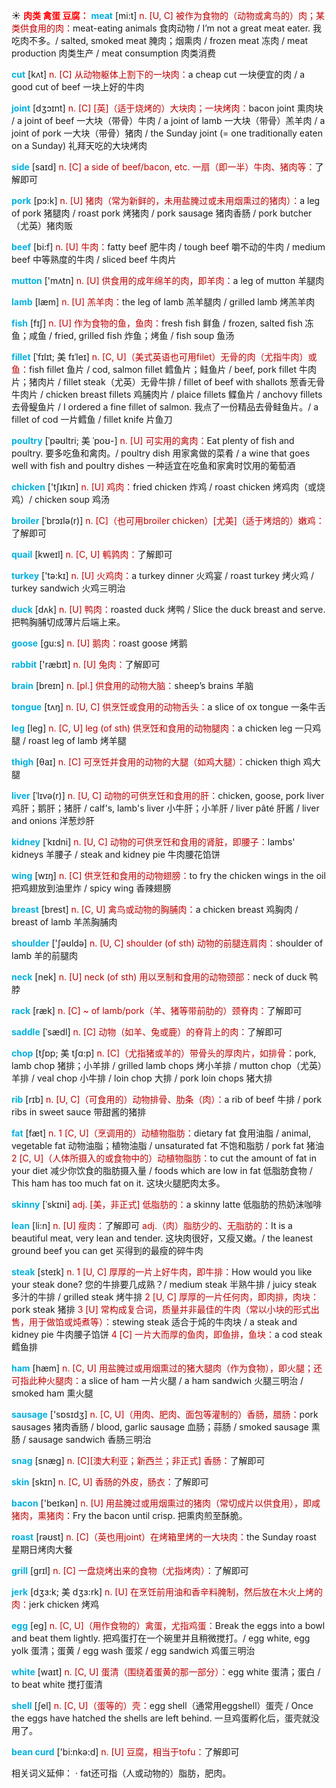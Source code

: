 ☀ <font color="red">**肉类 禽蛋 豆腐：**</font>
<font color="sky blue">**meat**</font> [mi:t] 
<font color="#c00000">n. [U, C] 被作为食物的（动物或禽鸟的）肉；某类供食用的肉：</font>meat-eating animals 食肉动物 / I’m not a great meat eater. 我吃肉不多。/ salted, smoked meat 腌肉；烟熏肉 / frozen meat 冻肉 / meat production 肉类生产 / meat consumption 肉类消费

<font color="sky blue">**cut**</font> [kʌt] 
<font color="#c00000">n. [C] 从动物躯体上割下的一块肉：</font>a cheap cut 一块便宜的肉 / a good cut of beef 一块上好的牛肉
           
<font color="sky blue">**joint**</font> [dʒɔɪnt]
<font color="#c00000">n. [C] [英]（适于烧烤的）大块肉；一块烤肉：</font>bacon joint 熏肉块 / a joint of beef 一大块（带骨）牛肉 / a joint of lamb 一大块（带骨）羔羊肉 / a joint of pork 一大块（带骨）猪肉 / the Sunday joint (= one traditionally eaten on a Sunday) 礼拜天吃的大块烤肉
 
<font color="sky blue">**side**</font> [saɪd] 
<font color="#c00000">n. [C] a side of beef/bacon, etc. 一扇（即一半）牛肉、猪肉等：</font>了解即可

<font color="sky blue">**pork**</font> [pɔ:k] 
<font color="#c00000">n. [U] 猪肉（常为新鲜的，未用盐腌过或未用烟熏过的猪肉）：</font>a leg of pork 猪腿肉 / roast pork 烤猪肉 / pork sausage 猪肉香肠 / pork butcher（尤英）猪肉贩

<font color="sky blue">**beef**</font> [bi:f] 
<font color="#c00000">n. [U] 牛肉：</font>fatty beef 肥牛肉 / tough beef 嚼不动的牛肉 / medium beef 中等熟度的牛肉 / sliced beef 牛肉片

<font color="sky blue">**mutton**</font> ['mʌtn] 
<font color="#c00000">n. [U] 供食用的成年绵羊的肉，即羊肉：</font>a leg of mutton 羊腿肉 

<font color="sky blue">**lamb**</font> [læm] 
<font color="#c00000">n. [U] 羔羊肉：</font>the leg of lamb 羔羊腿肉 / grilled lamb 烤羔羊肉

<font color="sky blue">**fish**</font> [fɪʃ] 
<font color="#c00000">n. [U] 作为食物的鱼，鱼肉：</font>fresh fish 鲜鱼 / frozen, salted fish 冻鱼；咸鱼 / fried, grilled fish 炸鱼；烤鱼 / fish soup 鱼汤
            
<font color="sky blue">**fillet**</font> [ˈfɪlɪt; 美 fɪˈleɪ]
<font color="#c00000">n. [C, U]（美式英语也可用filet）无骨的肉（尤指牛肉）或鱼：</font>fish fillet 鱼片 / cod, salmon fillet 鳕鱼片；鲑鱼片 / beef, pork fillet 牛肉片；猪肉片 / fillet steak（尤英）无骨牛排 / fillet of beef with shallots 葱香无骨牛肉片 / chicken breast fillets 鸡脯肉片 / plaice fillets 鲽鱼片 / anchovy fillets 去骨鳀鱼片 / I ordered a fine fillet of salmon. 我点了一份精品去骨鲑鱼片。/ a fillet of cod 一片鳕鱼 / fillet knife 片鱼刀          

<font color="sky blue">**poultry**</font> [ˈpəʊltri; 美 ˈpoʊ-]
<font color="#c00000">n. [U] 可实用的禽肉：</font>Eat plenty of fish and poultry. 要多吃鱼和禽肉。/ poultry dish 用家禽做的菜肴 / a wine that goes well with fish and poultry dishes 一种适宜在吃鱼和家禽时饮用的葡萄酒

<font color="sky blue">**chicken**</font> ['tʃɪkɪn] 
<font color="#c00000">n. [U] 鸡肉：</font>fried chicken 炸鸡 / roast chicken 烤鸡肉（或烧鸡）/ chicken soup 鸡汤
           
<font color="sky blue">**broiler**</font> [ˈbrɔɪlə(r)]
<font color="#c00000">n. [C]（也可用broiler chicken）[尤美]（适于烤焙的）嫩鸡：</font>了解即可
           
<font color="sky blue">**quail**</font> [kweɪl]
<font color="#c00000">n. [C, U] 鹌鹑肉：</font>了解即可

<font color="sky blue">**turkey**</font> ['tə:kɪ] 
<font color="#c00000">n. [U] 火鸡肉：</font>a turkey dinner 火鸡宴 / roast turkey 烤火鸡 / turkey sandwich 火鸡三明治

<font color="sky blue">**duck**</font> [dʌk] 
<font color="#c00000">n. [U] 鸭肉：</font>roasted duck 烤鸭 / Slice the duck breast and serve. 把鸭胸脯切成薄片后端上来。

<font color="sky blue">**goose**</font> [ɡu:s] 
<font color="#c00000">n. [U] 鹅肉：</font>roast goose 烤鹅

<font color="sky blue">**rabbit**</font> ['ræbɪt] 
<font color="#c00000">n. [U] 兔肉：</font>了解即可

<font color="sky blue">**brain**</font> [breɪn] 
<font color="#c00000">n. [pl.] 供食用的动物大脑：</font>sheep’s brains 羊脑

<font color="sky blue">**tongue**</font> [tʌŋ] 
<font color="#c00000">n. [U, C] 供烹饪或食用的动物舌头：</font>a slice of ox tongue 一条牛舌

<font color="sky blue">**leg**</font> [leɡ] 
<font color="#c00000">n. [C, U] leg (of sth) 供烹饪和食用的动物腿肉：</font>a chicken leg 一只鸡腿 / roast leg of lamb 烤羊腿
           
<font color="sky blue">**thigh**</font> [θaɪ]
<font color="#c00000">n. [C] 可烹饪并食用的动物的大腿（如鸡大腿）：</font>chicken thigh 鸡大腿          

<font color="sky blue">**liver**</font> [ˈlɪvə(r)]
<font color="#c00000">n. [U, C] 动物的可供烹饪和食用的肝：</font>chicken, goose, pork liver 鸡肝；鹅肝；猪肝 / calf's, lamb's liver 小牛肝；小羊肝 / liver pâté 肝酱 / liver and onions 洋葱炒肝

<font color="sky blue">**kidney**</font> [ˈkɪdni]
<font color="#c00000">n. [U, C] 动物的可供烹饪和食用的肾脏，即腰子：</font>lambs' kidneys 羊腰子 / steak and kidney pie 牛肉腰花馅饼

<font color="sky blue">**wing**</font> [wɪŋ] 
<font color="#c00000">n. [C] 供烹饪和食用的动物翅膀：</font>to fry the chicken wings in the oil 把鸡翅放到油里炸 / spicy wing 香辣翅膀

<font color="sky blue">**breast**</font> [brest] 
<font color="#c00000">n. [C, U] 禽鸟或动物的胸脯肉：</font>a chicken breast 鸡胸肉 / breast of lamb 羊羔胸脯肉

<font color="sky blue">**shoulder**</font> ['ʃəʊldə] 
<font color="#c00000">n. [U, C] shoulder (of sth) 动物的前腿连肩肉：</font>shoulder of lamb 羊的前腿肉

<font color="sky blue">**neck**</font> [nek] 
<font color="#c00000">n. [U] neck (of sth) 用以烹制和食用的动物颈部：</font>neck of duck 鸭脖
         
<font color="sky blue">**rack**</font> [ræk]
<font color="#c00000">n. [C] ~ of lamb/pork（羊、猪等带前肋的）颈脊肉：</font>了解即可
           
<font color="sky blue">**saddle**</font> [ˈsædl]
<font color="#c00000">n. [C] 动物（如羊、兔或鹿）的脊背上的肉：</font>了解即可
            
<font color="sky blue">**chop**</font> [tʃɒp; 美 tʃɑ:p]
<font color="#c00000">n. [C]（尤指猪或羊的）带骨头的厚肉片，如排骨：</font>pork, lamb chop 猪排；小羊排 / grilled lamb chops 烤小羊排 / mutton chop（尤英）羊排 / veal chop 小牛排 / loin chop 大排 / pork loin chops 猪大排
           
<font color="sky blue">**rib**</font> [rɪb]
<font color="#c00000">n. [U, C]（可食用的）动物排骨、肋条（肉）：</font>a rib of beef 牛排 / pork ribs in sweet sauce 带甜酱的猪排

<font color="sky blue">**fat**</font> [fæt] 
<font color="#c00000">n. 1 [C, U]（烹调用的）动植物脂肪：</font>dietary fat 食用油脂 / animal, vegetable fat 动物油脂；植物油脂 / unsaturated fat 不饱和脂肪 / pork fat 猪油 <font color="#c00000">2 [C, U]（人体所摄入的或食物中的）动植物脂肪：</font>to cut the amount of fat in your diet 减少你饮食的脂肪摄入量 / foods which are low in fat 低脂肪食物 / This ham has too much fat on it. 这块火腿肥肉太多。
            
<font color="sky blue">**skinny**</font> [ˈskɪni]
<font color="#c00000">adj. [美，非正式] 低脂肪的：</font>a skinny latte 低脂肪的热奶沫咖啡          

<font color="sky blue">**lean**</font> [li:n]
<font color="#c00000">n. [U] 瘦肉：</font>了解即可 <font color="#c00000">adj.（肉）脂肪少的、无脂肪的：</font>It is a beautiful meat, very lean and tender. 这块肉很好，又瘦又嫩。/ the leanest ground beef you can get 买得到的最瘦的碎牛肉

<font color="sky blue">**steak**</font> [steɪk] 
<font color="#c00000">n. 1 [U, C] 厚厚的一片上好牛肉，即牛排：</font>How would you like your steak done? 您的牛排要几成熟？/ medium steak 半熟牛排 / juicy steak 多汁的牛排 / grilled steak 烤牛排 <font color="#c00000">2 [U, C] 厚厚的一片任何肉，即肉排，肉块：</font>pork steak 猪排 <font color="#c00000">3 [U] 常构成复合词，质量并非最佳的牛肉（常以小块的形式出售，用于做馅或炖煮等）：</font>stewing steak 适合于炖的牛肉块 / a steak and kidney pie 牛肉腰子馅饼 <font color="#c00000">4 [C] 一片大而厚的鱼肉，即鱼排，鱼块：</font>a cod steak 鳕鱼排

<font color="sky blue">**ham**</font> [hæm] 
<font color="#c00000">n. [C, U] 用盐腌过或用烟熏过的猪大腿肉（作为食物），即火腿；还可指此种火腿肉：</font>a slice of ham 一片火腿 / a ham sandwich 火腿三明治 / smoked ham 熏火腿

<font color="sky blue">**sausage**</font> ['sɒsɪdӡ] 
<font color="#c00000">n. [C, U]（用肉、肥肉、面包等灌制的）香肠，腊肠：</font>pork sausages 猪肉香肠 / blood, garlic sausage 血肠；蒜肠 / smoked sausage 熏肠 / sausage sandwich 香肠三明治
           
<font color="sky blue">**snag**</font> [snæg]
<font color="#c00000">n. [C][澳大利亚；新西兰；非正式] 香肠：</font>了解即可

<font color="sky blue">**skin**</font> [skɪn] 
<font color="#c00000">n. [C, U] 香肠的外皮，肠衣：</font>了解即可

<font color="sky blue">**bacon**</font> ['beɪkən] 
<font color="#c00000">n. [U] 用盐腌过或用烟熏过的猪肉（常切成片以供食用），即咸猪肉，熏猪肉：</font>Fry the bacon until crisp. 把熏肉煎至酥脆。

<font color="sky blue">**roast**</font> [rəʊst] 
<font color="#c00000">n. [C]（英也用joint）在烤箱里烤的一大块肉：</font>the Sunday roast 星期日烤肉大餐

<font color="sky blue">**grill**</font> [ɡrɪl] 
<font color="#c00000">n. [C] 一盘烧烤出来的食物（尤指烤肉）：</font>了解即可
           
<font color="sky blue">**jerk**</font> [dʒɜ:k; 美 dʒɜ:rk]
<font color="#c00000">n. [U] 在烹饪前用油和香辛料腌制，然后放在木火上烤的肉：</font>jerk chicken 烤鸡
 
<font color="sky blue">**egg**</font> [eɡ] 
<font color="#c00000">n. [C, U]（用作食物的）禽蛋，尤指鸡蛋：</font>Break the eggs into a bowl and beat them lightly. 把鸡蛋打在一个碗里并且稍微搅打。/ egg white, egg yolk 蛋清；蛋黄 / egg wash 蛋浆 / egg sandwich 鸡蛋三明治

<font color="sky blue">**white**</font> [waɪt] 
<font color="#c00000">n. [C, U] 蛋清（围绕着蛋黄的那一部分）：</font>egg white 蛋清；蛋白 / to beat white 搅打蛋清
           
<font color="sky blue">**shell**</font> [ʃel]
<font color="#c00000">n. [C, U]（蛋等的）壳：</font>egg shell（通常用eggshell）蛋壳 / Once the eggs have hatched the shells are left behind. 一旦鸡蛋孵化后，蛋壳就没用了。

<font color="sky blue">**bean curd**</font> ['bi:nkə:d] 
<font color="#c00000">n. [U] 豆腐，相当于tofu：</font>了解即可

相关词义延伸：
· fat还可指（人或动物的）脂肪，肥肉。
